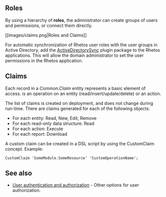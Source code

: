 ## Roles

By using a hierarchy of **roles**, the administrator can create groups of users and permissions, or connect them directly.

[[images/claims.png|Roles and Claims]]

For automatic synchronization of Rhetos user roles with the user groups in Active Directory,
add the [ActiveDirectorySync](https://github.com/Rhetos/ActiveDirectorySync) plugin package to the Rhetos applications. This will allow the domain administrator to set the user permissions in the Rhetos application.

## Claims

Each record in a *Common.Claim* entity represents a basic element of access. is an operation on an entity (read/insert/update/delete) or an action.

The list of claims is created on deployment, and does not change during run-time.
There are claims generated for each of the following objects:

* For each entity: Read, New, Edit, Remove
* For each read-only data structure: Read
* For each action: Execute
* For each report: Download

A custom claim can be created in a DSL script by using the CustomClaim concept. Example:

    CustomClaim 'SomeModule.SomeResource' 'CustomOperationName';

## See also

* [User authentication and authorization](https://github.com/Rhetos/Rhetos/wiki/User-authentication-and-authorization) - Other options for user authorization.
